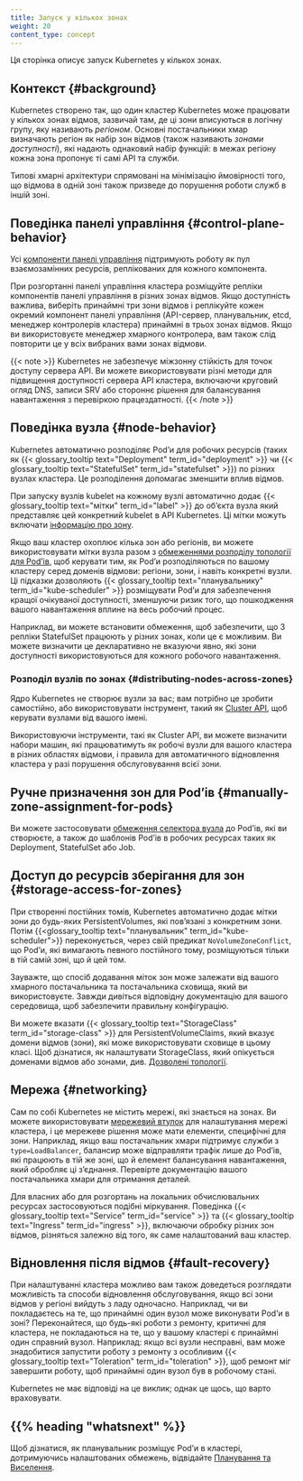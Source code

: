 ```yaml
---
title: Запуск у кількох зонах
weight: 20
content_type: concept
---
```


<!-- overview -->

Ця сторінка описує запуск Kubernetes у кількох зонах.

<!-- body -->

## Контекст {#background}

Kubernetes створено так, що один кластер Kubernetes може працювати у кількох зонах відмов, зазвичай там, де ці зони вписуються в логічну групу, яку називають _регіоном_. Основні постачальники хмар визначають регіон як набір зон відмов (також називають _зонами доступності_), які надають однаковий набір функцій: в межах регіону кожна зона пропонує ті самі API та служби.

Типові хмарні архітектури спрямовані на мінімізацію ймовірності того, що відмова в одній зоні також призведе до порушення роботи служб в іншій зоні.

## Поведінка панелі управління {#control-plane-behavior}

Усі [компоненти панелі управління](/uk/docs/concepts/overview/components/#control-plane-components) підтримують роботу як пул взаємозамінних ресурсів, реплікованих для кожного компонента.

При розгортанні панелі управління кластера розміщуйте репліки компонентів панелі управління в різних зонах відмов. Якщо доступність важлива, виберіть принаймні три зони відмов і реплікуйте кожен окремий компонент панелі управління (API-сервер, планувальник, etcd, менеджер контролерів кластера) принаймні в трьох зонах відмов. Якщо ви використовуєте менеджер хмарного контролера, вам також слід повторити це у всіх вибраних вами зонах відмови.

{{< note >}}
Kubernetes не забезпечує міжзонну стійкість для точок доступу сервера API. Ви можете використовувати різні методи для підвищення доступності сервера API кластера, включаючи круговий огляд DNS, записи SRV або стороннє рішення для балансування навантаження з перевіркою працездатності.
{{< /note >}}

## Поведінка вузла {#node-behavior}

Kubernetes автоматично розподіляє Podʼи для робочих ресурсів (таких як {{< glossary_tooltip text="Deployment" term_id="deployment" >}} чи {{< glossary_tooltip text="StatefulSet" term_id="statefulset" >}}) по різних вузлах кластера. Це розподілення допомагає зменшити вплив відмов.

При запуску вузлів kubelet на кожному вузлі автоматично додає {{< glossary_tooltip text="мітки" term_id="label" >}} до обʼєкта вузла який представляє цей конкретний kubelet в API Kubernetes. Ці мітки можуть включати [інформацію про зону](/uk/docs/reference/labels-annotations-taints/#topologykubernetesiozone).

Якщо ваш кластер охоплює кілька зон або регіонів, ви можете використовувати мітки вузла разом з [обмеженнями розподілу топології для Podʼів](/uk/docs/concepts/scheduling-eviction/topology-spread-constraints/), щоб керувати тим, як Podʼи розподіляються по вашому кластеру серед доменів відмови: регіони, зони, і навіть конкретні вузли. Ці підказки дозволяють {{< glossary_tooltip text="планувальнику" term_id="kube-scheduler" >}} розміщувати Podʼи для забезпечення кращої очікуваної доступності, зменшуючи ризик того, що пошкодження вашого навантаження вплине на весь робочий процес.

Наприклад, ви можете встановити обмеження, щоб забезпечити, що 3 репліки StatefulSet працюють у різних зонах, коли це є можливим. Ви можете визначити це декларативно не вказуючи явно, які зони доступності використовуються для кожного робочого навантаження.

### Розподіл вузлів по зонах {#distributing-nodes-across-zones}

Ядро Kubernetes не створює вузли за вас; вам потрібно це зробити самостійно, або використовувати інструмент, такий як [Cluster API](https://cluster-api.sigs.k8s.io/), щоб керувати вузлами від вашого імені.

Використовуючи інструменти, такі як Cluster API, ви можете визначити набори машин, які працюватимуть як робочі вузли для вашого кластера в різних областях відмови, і правила для автоматичного відновлення кластера у разі порушення обслуговування всієї зони.

## Ручне призначення зон для Podʼів {#manually-zone-assignment-for-pods}

Ви можете застосовувати [обмеження селектора вузла](/uk/docs/concepts/scheduling-eviction/assign-pod-node/#nodeselector) до Podʼів, які ви створюєте, а також до шаблонів Podʼів в робочих ресурсах таких як Deployment, StatefulSet або Job.

## Доступ до ресурсів зберігання для зон {#storage-access-for-zones}

При створенні постійних томів, Kubernetes автоматично додає мітки зони до будь-яких PersistentVolumes, які повʼязані з конкретним зони. Потім {{<glossary_tooltip text="планувальник" term_id="kube-scheduler">}} переконується, через свій предикат `NoVolumeZoneConflict`, що Podʼи, які вимагають певного постійного тому, розміщуються тільки в тій самій зоні, що й цей том.

Зауважте, що спосіб додавання міток зон може залежати від вашого хмарного постачальника та постачальника сховища, який ви використовуєте. Завжди дивіться відповідну документацію для вашого середовища, щоб забезпечити правильну конфігурацію.

Ви можете вказати {{< glossary_tooltip text="StorageClass" term_id="storage-class" >}} для PersistentVolumeClaims, який вказує домени відмов (зони), які може використовувати сховище в цьому класі. Щоб дізнатися, як налаштувати StorageClass, який опікується доменами відмов або зонами, див. [Дозволені топології](/uk/docs/concepts/storage/storage-classes/#allowed-topologies).

## Мережа {#networking}

Сам по собі Kubernetes не містить мережі, які знається на зонах. Ви можете використовувати [мережевий втулок](/uk/docs/concepts/extend-kubernetes/compute-storage-net/network-plugins/) для налаштування мережі кластера, і це мережеве рішення може мати елементи, специфічні для зони. Наприклад, якщо ваш постачальник хмари підтримує служби з `type=LoadBalancer`, балансир може відправляти трафік лише до Podʼів, які працюють в тій же зоні, що й елемент балансування навантаження, який обробляє ці зʼєднання. Перевірте документацію вашого постачальника хмари для отримання деталей.

Для власних або для розгортань на локальних обчислювальних ресурсах застосовуються подібні міркування. Поведінка {{< glossary_tooltip text="Service" term_id="service" >}} та {{< glossary_tooltip text="Ingress" term_id="ingress" >}}, включаючи обробку
різних зон відмов, різняться залежно від того, як саме налаштований ваш кластер.

## Відновлення після відмов {#fault-recovery}

При налаштуванні кластера можливо вам також доведеться розглядати можливість та способи відновлення обслуговування, якщо всі зони відмов у регіоні вийдуть з ладу одночасно. Наприклад, чи ви покладаєтесь на те, що принаймні один вузол може виконувати Podʼи в зоні? Переконайтеся, що будь-які роботи з ремонту, критичні для кластера, не покладаються на те, що у вашому кластері є принаймні один справний вузол. Наприклад: якщо всі вузли несправні, вам може знадобитися запустити роботу з ремонту з особливим {{< glossary_tooltip text="Toleration" term_id="toleration" >}}, щоб ремонт міг завершити роботу, щоб принаймні один вузол був в робочому стані.

Kubernetes не має відповіді на це виклик; однак це щось, що варто враховувати.

## {{% heading "whatsnext" %}}

Щоб дізнатися, як планувальник розміщує Podʼи в кластері, дотримуючись налаштованих обмежень, відвідайте [Планування та Виселення](/uk/docs/concepts/scheduling-eviction/).
